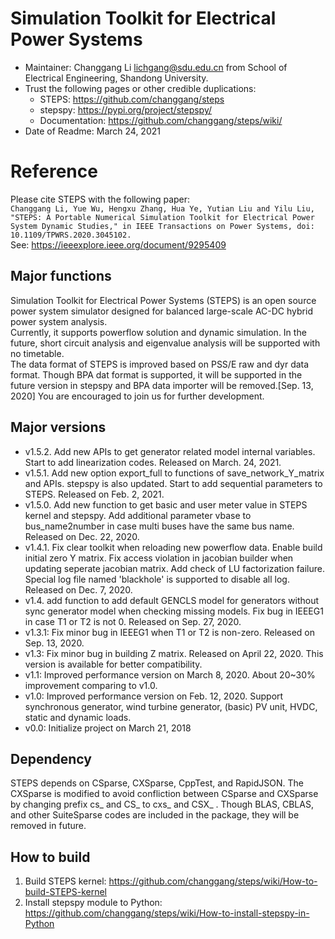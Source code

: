 # Simulation Toolkit for Electrical Power Systems
- Maintainer: Changgang Li <lichgang@sdu.edu.cn> from School of Electrical Engineering, Shandong University.
- Trust the following pages or other credible duplications:
  * STEPS: https://github.com/changgang/steps
  * stepspy: https://pypi.org/project/stepspy/
  * Documentation: https://github.com/changgang/steps/wiki/
- Date of Readme: March 24, 2021

# Reference
Please cite STEPS with the following paper:  
```Changgang Li, Yue Wu, Hengxu Zhang, Hua Ye, Yutian Liu and Yilu Liu, "STEPS: A Portable Numerical Simulation Toolkit for Electrical Power System Dynamic Studies," in IEEE Transactions on Power Systems, doi: 10.1109/TPWRS.2020.3045102.```  
See: https://ieeexplore.ieee.org/document/9295409

## Major functions
Simulation Toolkit for Electrical Power Systems (STEPS) is an open source power system simulator designed for balanced large-scale AC-DC hybrid power system analysis.  
Currently, it supports powerflow solution and dynamic simulation. In the future, short circuit analysis and eigenvalue analysis will be supported with no timetable.  
The data format of STEPS is improved based on PSS/E raw and dyr data format. 
Though BPA dat format is supported, it will be supported in the future version in stepspy and BPA data importer will be removed.[Sep. 13, 2020]
You are encouraged to join us for further development.

## Major versions
- v1.5.2. Add new APIs to get generator related model internal variables. Start to add linearization codes. Released on March. 24, 2021.
- v1.5.1. Add new option export_full to functions of save_network_Y_matrix and APIs. stepspy is also updated. Start to add sequential parameters to STEPS. Released on Feb. 2, 2021.
- v1.5.0. Add new function to get basic and user meter value in STEPS kernel and stepspy. Add additional parameter vbase to bus_name2number in case multi buses have the same bus name. Released on Dec. 22, 2020.
- v1.4.1. Fix clear toolkit when reloading new powerflow data. Enable build initial zero Y matrix. Fix access violation in jacobian builder when updating seperate jacobian matrix. Add check of LU factorization failure. Special log file named 'blackhole' is supported to disable all log. Released on Dec. 7, 2020.
- v1.4. add function to add default GENCLS model for generators without sync generator model when checking missing models. Fix bug in IEEEG1 in case T1 or T2 is not 0. Released on Sep. 27, 2020.
- v1.3.1: Fix minor bug in IEEEG1 when T1 or T2 is non-zero. Released on Sep. 13, 2020. 
- v1.3: Fix minor bug in building Z matrix. Released on April 22, 2020. This version is available for better compatibility.
- v1.1: Improved performance version on March 8, 2020. About 20~30% improvement comparing to v1.0.
- v1.0: Improved performance version on Feb. 12, 2020. Support synchronous generator, wind turbine generator, (basic) PV unit, HVDC, static and dynamic loads.
- v0.0: Initialize project on March 21, 2018

## Dependency
STEPS depends on CSparse, CXSparse, CppTest, and RapidJSON. The CXSparse is modified to avoid confliction between CSparse and CXSparse by changing prefix cs_ and CS_ to cxs_ and CSX_ .
Though BLAS, CBLAS, and other SuiteSparse codes are included in the package, they will be removed in future.

## How to build
1. Build STEPS kernel: https://github.com/changgang/steps/wiki/How-to-build-STEPS-kernel
2. Install stepspy module to Python: https://github.com/changgang/steps/wiki/How-to-install-stepspy-in-Python
